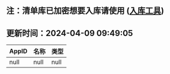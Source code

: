 ## 注：清单库已加密想要入库请使用 ([入库工具](https://github.com/BlankTMing/ManifestAutoUpdate/releases))

## 更新时间：2024-04-09 09:49:05
| AppID | 名称 | 类型  |
| :-------------------- | :----------------------------- | :----------- |
| null | null| null |

